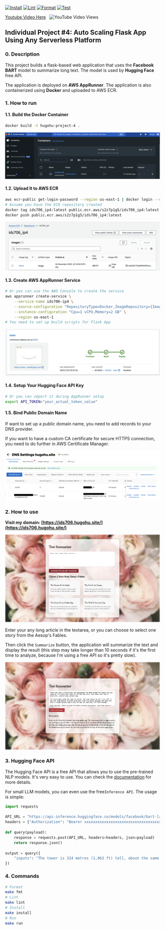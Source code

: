 [![Install](https://github.com/0HugoHu/HugoHu-Project-4/actions/workflows/lint.yml/badge.svg)](https://github.com/0HugoHu/HugoHu-Project-4/actions/workflows/lint.yml)
[![Lint](https://github.com/0HugoHu/HugoHu-Project-4/actions/workflows/format.yml/badge.svg)](https://github.com/0HugoHu/HugoHu-Project-4/actions/workflows/rustfmt.yml)
[![Format](https://github.com/0HugoHu/HugoHu-Project-4/actions/workflows/install.yml/badge.svg)](https://github.com/0HugoHu/HugoHu-Project-4/actions/workflows/binary.yml)
[![Test](https://github.com/0HugoHu/HugoHu-Project-4/actions/workflows/test.yml/badge.svg)](https://github.com/0HugoHu/HugoHu-Project-4/actions/workflows/tests.yml)


[Youtube Video Here](https://youtu.be/Zc14G47JNk4) 
&nbsp;&nbsp;![YouTube Video Views](https://img.shields.io/youtube/views/Zc14G47JNk4)


## Individual Project #4: Auto Scaling Flask App Using Any Serverless Platform

### 0. Description
This project builds a flask-based web application that uses the **Facebook BART** model to summarize long text. The model is used by **Hugging Face** free API. 

The application is deployed on **AWS AppRunner**. The application is also containerized using **Docker** and uploaded to AWS ECR.

### 1. How to run
#### 1.1. Build the Docker Container
```bash
docker build -t hugohu-project-4 .
```

![](./hugohu_project_4/static/container.png)

#### 1.2. Upload It to AWS ECR
```bash
aws ecr-public get-login-password --region us-east-1 | docker login --username AWS --password-stdin public.ecr.aws/s2z7p1g5
# Assume you have the ECR repository created
docker tag ids706_ip4:latest public.ecr.aws/s2z7p1g5/ids706_ip4:latest
docker push public.ecr.aws/s2z7p1g5/ids706_ip4:latest
```

![](./hugohu_project_4/static/ecr.png)


#### 1.3. Create AWS AppRunner Service
```bash
# Or you can use the AWS Console to create the service
aws apprunner create-service \
    --service-name ids706-ip4 \
    --source-configuration "RepositoryType=Docker,ImageRepository={ImageIdentifier=public.ecr.aws/s2z7p1g5/ids706_ip4:latest}" \
    --instance-configuration "Cpu=1 vCPU,Memory=2 GB" \
    --region us-east-1
# You need to set up build scripts for Flask App
```

![](./hugohu_project_4/static/appamplify.png)


#### 1.4. Setup Your Hugging Face API Key
```bash
# Or you can import it during AppRunner setup
export API_TOKEN="your_actual_token_value"
```

#### 1.5. Bind Public Domain Name
If want to set up a public domain name, you need to add records to your DNS provider. 

If you want to have a custom CA certificate for secure HTTPS connection, you need to do further in AWS Certificate Manager.

![](./hugohu_project_4/static/host.png)

### 2. How to use
**Visit my domain: [https://ids706.hugohu.site/](https://ids706.hugohu.site/)**

![](./hugohu_project_4/static/web.png)

Enter your any long article in the textarea, or you can choose to select one story from the Aesop's Fables.

Then click the ```Summarize``` button, the application will summarize the text and display the result (this step may take longer than 10 seconds if it's the first time to analyze, because I'm using a free API so it's pretty slow).

![](./hugohu_project_4/static/result.png)

### 3. Hugging Face API
The Hugging Face API is a free API that allows you to use the pre-trained NLP models. It's very easy to use. You can check the [documentation](https://huggingface.co/docs) for more details.

For small LLM models, you can even use the free```Inference API```. The usage is simple:
```python
import requests

API_URL = "https://api-inference.huggingface.co/models/facebook/bart-large-cnn"
headers = {"Authorization": "Bearer xxxxxxxxxxxxxxxxxxxxxxxxxxxxxxxxxxxxx"}

def query(payload):
	response = requests.post(API_URL, headers=headers, json=payload)
	return response.json()
	
output = query({
	"inputs": "The tower is 324 metres (1,063 ft) tall, about the same height as an 81-storey building, and the tallest structure in Paris. Its base is square, measuring 125 metres (410 ft) on each side. During its construction, the Eiffel Tower surpassed the Washington Monument to become the tallest man-made structure in the world, a title it held for 41 years until the Chrysler Building in New York City was finished in 1930. It was the first structure to reach a height of 300 metres. Due to the addition of a broadcasting aerial at the top of the tower in 1957, it is now taller than the Chrysler Building by 5.2 metres (17 ft). Excluding transmitters, the Eiffel Tower is the second tallest free-standing structure in France after the Millau Viaduct.",
})
```

### 4. Commands
```bash
# Format
make fmt
# Lint
make lint
# Install
make install
# Run
make run
```